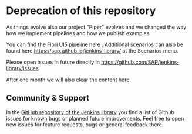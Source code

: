 # Deprecation of this repository

As things evolve also our project "Piper" evolves and we changed the way how we implement pipelines and how we publish examples.

You can find the [Fiori UI5 pipeline here ][piper-pipelines-fiori].
Additional scenarios can also be found here https://sap.github.io/jenkins-library/ at the Scenarios menu.

Please open issues in future directly in https://github.com/SAP/jenkins-library/issues


After one month we will also clear the content here.


## Community & Support

In the [GitHub repository of the Jenkins library][piper-library] you find a list of Github issues for known bugs or planned future improvements.
Feel free to open new issues for feature requests, bugs or general feedback there.

[piper-library]: https://github.com/SAP/jenkins-library   
[piper-library-installation]: https://sap.github.io/jenkins-library/#installation   
[piper-pipelines-fiori]: https://sap.github.io/jenkins-library/scenarios/ui5-sap-cp/Readme/

